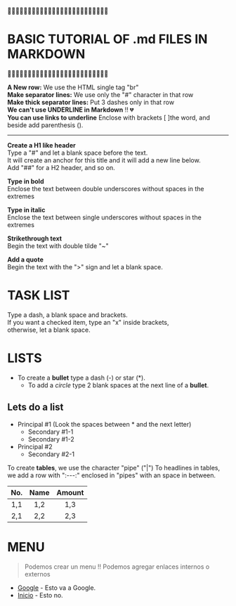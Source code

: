 🐙🐙🐙🐙🐙🐙🐙🐙🐙🐙🐙🐙🐙🐙🐙🐙🐙🐙🐙🐙🐙🐙🐙🐙🐙 <br/>
# BASIC TUTORIAL OF .md FILES IN MARKDOWN
🐙🐙🐙🐙🐙🐙🐙🐙🐙🐙🐙🐙🐙🐙🐙🐙🐙🐙🐙🐙🐙🐙🐙🐙🐙 <br/>

__A New row:__ We use the HTML single tag "br" <br/>
__Make separator lines:__ We use only the "#" character in that row <br/>
__Make thick separator lines:__ Put 3 dashes only in that row <br/>
__We can't use UNDERLINE in Markdown__ ‼️ 💔 <br/>
__You can use links to underline__ Enclose with brackets [ ]the word, and beside add parenthesis ().<br/>


---

__Create a H1 like header__ <br/>
Type a "#" and let a blank space before the text. <br/>
It will create an anchor for this title and it will add a new line below. <br/>
Add "##" for a H2 header, and so on. <br/>

__Type in bold__ <br/>
Enclose the text between double underscores without spaces in the extremes

__Type in italic__ <br/>
Enclose the text between single underscores without spaces in the extremes

__Strikethrough text__ <br/>
Begin the text with double tilde "~"   

__Add a quote__ <br/>
Begin the text with the ">" sign and let a blank space.

# TASK LIST
Type a dash, a blank space and brackets. <br/>
If you want a checked item, type an "x" inside brackets, <br/>
otherwise, let a blank space. <br/>

# LISTS

- To create a  __bullet__ type a dash (-) or star (*).
  * To add a _circle_ type 2 blank spaces at the next line of a __bullet__.

Lets do a list
-----------------------
* Principal #1 (Look the spaces between * and the next letter)
  * Secondary #1-1
  * Secondary #1-2
* Principal #2
  * Secondary #2-1
  
To create __tables__, we use the character "pipe" ("|")
To headlines in tables, we add a row with ":---:" enclosed in "pipes" with an space in between.
  
| No. | Name | Amount |
| :---: | :---: | :-----: |
| 1,1 | 1,2 | 1,3 |
| 2,1 | 2,2 | 2,3 |


# MENU

> Podemos crear un menu !!
> Podemos agregar enlaces internos o externos


- [Google](www.google.com) - Esto va a Google.
- [Inicio](#basic-tutorial-of-md-files-in-markdown) - Esto no.
